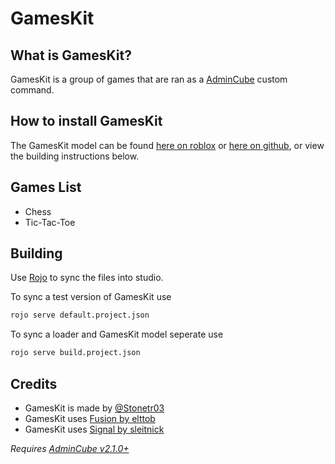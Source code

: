 # GamesKit

## What is GamesKit?

GamesKit is a group of games that are ran as a [AdminCube](https://github.com/Stonetr03/AdminCube) custom command.

## How to install GamesKit
The GamesKit model can be found [here on roblox](https://create.roblox.com/marketplace/asset/15440554589/GamesKit) or [here on github](https://github.com/Stonetr03/GamesKit), or view the building instructions below.

## Games List
- Chess
- Tic-Tac-Toe

## Building
Use [Rojo](https://github.com/rojo-rbx/rojo) to sync the files into studio.

To sync a test version of GamesKit use
```bash
rojo serve default.project.json
```

To sync a loader and GamesKit model seperate use
```bash
rojo serve build.project.json
```

## Credits
- GamesKit is made by [@Stonetr03](https://github.com/Stonetr03)
- GamesKit uses [Fusion by elttob](https://elttob.uk/Fusion/0.2/)
- GamesKit uses [Signal by sleitnick](https://github.com/Sleitnick/RbxUtil)

*Requires [AdminCube v2.1.0+](https://github.com/Stonetr03/AdminCube)*